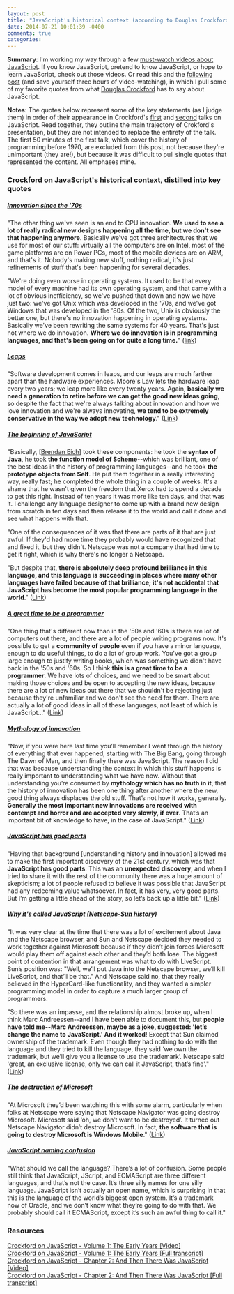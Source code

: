 ```yaml
---
layout: post
title: "JavaScript's historical context (according to Douglas Crockford)"
date: 2014-07-21 10:01:39 -0400
comments: true
categories: 
---
```

<strong>Summary</strong>: I'm working my way through a few <a href="https://github.com/bolshchikov/js-must-watch">must-watch videos about JavaScript</a>. If you know JavaScript, pretend to know JavaScript, or hope to learn JavaScript, check out those videos. Or read this and the <a href="/blog/2014/07/21/intro-to-javascript-crockford">following post</a> (and save yourself three hours of video-watching), in which I pull some of my favorite quotes from what <a href="https://en.wikipedia.org/wiki/Douglas_Crockford">Douglas Crockford</a> has to say about JavaScript.

<strong>Notes</strong>: The quotes below represent some of the key statements (as I judge them) in order of their appearance in Crockford's <a href="http://youtu.be/JxAXlJEmNMg">first</a> and <a href="http://youtu.be/RO1Wnu-xKoY">second</a> talks on JavaScript. Read together, they outline the main trajectory of Crokford's presentation, but they are not intended to replace the entirety of the talk. The first 50 minutes of the first talk, which cover the history of programming before 1970, are excluded from this post, not because they're unimportant (they are!), but because it was difficult to pull single quotes that represented the content. All emphases mine.

<h3>Crockford on JavaScript's historical context, distilled into key quotes</h3>
<u><h5>Innovation since the '70s</h5></u>
"The other thing we've seen is an end to CPU innovation. <strong>We used to see a lot of really radical new designs happening all the time, but we don't see that happening anymore</strong>. Basically we've got three architectures that we use for most of our stuff: virtually all the computers are on Intel, most of the game platforms are on Power PCs, most of the mobile devices are on ARM, and that's it. Nobody's making new stuff, nothing radical, it's just refinements of stuff that's been happening for several decades.

"We're doing even worse in operating systems. It used to be that every model of every machine had its own operating system, and that came with a lot of obvious inefficiency, so we've pushed that down and now we have just two: we've got Unix which was developed in the '70s, and we've got Windows that was developed in the '80s. Of the two, Unix is obviously the better one, but there's no innovation happening in operating systems. Basically we've been rewriting the same systems for 40 years. That's just not where we do innovation. <strong>Where we do innovation is in programming languages, and that's been going on for quite a long time.</strong>"  (<a href="http://youtu.be/JxAXlJEmNMg?t=56m50s">link</a>)

<!--more-->

<u><h5>Leaps</h5></u>
"Software development comes in leaps, and our leaps are much farther apart than the hardware experiences. Moore's Law lets the hardware leap every two years; we leap more like every twenty years. Again, <strong>basically we need a generation to retire before we can get the good new ideas going</strong>, so despite the fact that we're always talking about innovation and how we love innovation and we're always innovating, <strong>we tend to be extremely conservative in the way we adopt new technology</strong>." (<a href="http://youtu.be/JxAXlJEmNMg?t=1h21m5s">Link</a>)

<u><h5>The beginning of JavaScript</h5></u>
"Basically, [<a href="https://en.wikipedia.org/wiki/Brendan_Eich#CEO_appointment_and_resignation">Brendan Eich</a>] took these components: he took the <strong>syntax of Java</strong>, he took <strong>the function model of Scheme</strong>--which was brilliant, one of the best ideas in the history of programming languages--and he took <strong>the prototype objects from Self</strong>. He put them together in a really interesting way, really fast; he completed the whole thing in a couple of weeks. It's a shame that he wasn't given the freedom that Xerox had to spend a decade to get this right. Instead of ten years it was more like ten days, and that was it. I challenge any language designer to come up with a brand new design from scratch in ten days and then release it to the world and call it done and see what happens with that.

"One of the consequences of it was that there are parts of it that are just awful. If they'd had more time they probably would have recognized that and fixed it, but they didn't. Netscape was not a company that had time to get it right, which is why there's no longer a Netscape.

"But despite that, <strong>there is absolutely deep profound brilliance in this language, and this language is succeeding in places where many other languages have failed because of that brilliance; it's not accidental that JavaScript has become the most popular programming language in the world</strong>." (<a href="http://youtu.be/JxAXlJEmNMg?t=1h37m34s">Link</a>)

<u><h5>A great time to be a programmer</h5></u>
"One thing that's different now than in the '50s and '60s is there are lot of computers out there, and there are a lot of people writing programs now. It's possible to get a <strong>community of people</strong> even if you have a minor language, enough to do useful things, to do a lot of group work. You've got a group large enough to justify writing books, which was something we didn't have back in the '50s and '60s. So I think <strong>this is a great time to be a programmer</strong>. We have lots of choices, and we need to be smart about making those choices and be open to accepting the new ideas, because there are a lot of new ideas out there that we shouldn't be rejecting just because they're unfamiliar and we don't see the need for them. There are actually a lot of good ideas in all of these languages, not least of which is JavaScript..." (<a href="http://youtu.be/JxAXlJEmNMg?t=1h40m44s">Link</a>)

<u><h5>Mythology of innovation</h5></u>
"Now, if you were here last time you’ll remember I went through the history of everything that ever happened, starting with The Big Bang, going through The Dawn of Man, and then finally there was JavaScript. The reason I did that was because understanding the context in which this stuff happens is really important to understanding what we have now. Without that understanding you’re consumed by <strong>mythology which has no truth in it</strong>, that the history of innovation has been one thing after another where the new, good thing always displaces the old stuff. That’s not how it works, generally. <strong>Generally the most important new innovations are received with contempt and horror and are accepted very slowly, if ever</strong>. That’s an important bit of knowledge to have, in the case of JavaScript." (<a href="http://youtu.be/RO1Wnu-xKoY?t=18s">Link</a>)

<u><h5>JavaScript has good parts</h5></u>
"Having that background [understanding history and innovation] allowed me to make the first important discovery of the 21st century, which was that <strong>JavaScript has good parts</strong>. This was an <strong>unexpected discovery</strong>, and when I tried to share it with the rest of the community there was a huge amount of skepticism; a lot of people refused to believe it was possible that JavaScript had any redeeming value whatsoever. In fact, it has very, very good parts. But I’m getting a little ahead of the story, so let’s back up a little bit." (<a href="http://youtu.be/RO1Wnu-xKoY?t=1m44s">Link</a>)

<u><h5>Why it's called JavaScript (Netscape-Sun history)</h5></u>
"It was very clear at the time that there was a lot of excitement about Java and the Netscape browser, and Sun and Netscape decided they needed to work together against Microsoft because if they didn’t join forces Microsoft would play them off against each other and they’d both lose. The biggest point of contention in that arrangement was what to do with LiveScript. Sun’s position was: "Well, we’ll put Java into the Netscape browser, we’ll kill LiveScript, and that’ll be that." And Netscape said no, that they really believed in the HyperCard-like functionality, and they wanted a simpler programming model in order to capture a much larger group of programmers.

"So there was an impasse, and the relationship almost broke up, when I think Marc Andreessen--and I have been able to document this, but <strong>people have told me--Marc Andreessen, maybe as a joke, suggested: 'let’s change the name to JavaScript.' And it worked</strong>! Except that Sun claimed ownership of the trademark. Even though they had nothing to do with the language and they tried to kill the language, they said ‘we own the trademark, but we’ll give you a license to use the trademark’. Netscape said 'great, an exclusive license, only we can call it JavaScript, that’s fine'." (<a href="http://youtu.be/RO1Wnu-xKoY?t=7m4s">Link</a>)

<u><h5>The destruction of Microsoft</h5></u>
"At Microsoft they’d been watching this with some alarm, particularly when folks at Netscape were saying that Netscape Navigator was going destroy Microsoft. Microsoft said ‘oh, we don’t want to be destroyed’. It turned out Netscape Navigator didn’t destroy Microsoft. In fact, <strong>the software that is going to destroy Microsoft is Windows Mobile</strong>." (<a href="http://youtu.be/RO1Wnu-xKoY?t=8m28s">Link</a>)

<u><h5>JavaScript naming confusion</h5></u>
"What should we call the language? There’s a lot of confusion. Some people still think that JavaScript, JScript, and ECMAScript are three different languages, and that’s not the case. It’s three silly names for one silly language. JavaScript isn’t actually an open name, which is surprising in that this is the language of the world’s biggest open system. It’s a trademark now of Oracle, and we don’t know what they’re going to do with that. We probably should call it ECMAScript, except it’s such an awful thing to call it."


<h3>Resources</h3>
<a href="http://youtu.be/JxAXlJEmNMg">Crockford on JavaScript - Volume 1: The Early Years [Video]</a><br>
<a href="https://teaching.cs.uml.edu/~heines/91.461/resources/CrockfordOnJavaScript/crockonjs-1-transcript.pdf">Crockford on JavaScript - Volume 1: The Early Years [Full transcript]</a><br>
<a href="http://youtu.be/RO1Wnu-xKoY">Crockford on JavaScript - Chapter 2: And Then There Was JavaScript [Video]</a><br>
<a href="http://abraham.cs.uml.edu/~heines/91.461/resources/CrockfordOnJavaScript/crockonjs-2-transcript.pdf">Crockford on JavaScript - Chapter 2: And Then There Was JavaScript [Full transcript]</a><br>